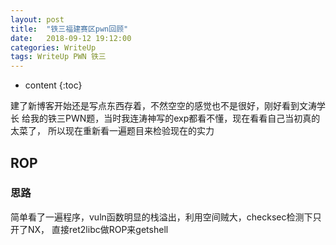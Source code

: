 ```yaml
---
layout: post
title:  "铁三福建赛区pwn回顾"
date:   2018-09-12 19:12:00
categories: WriteUp
tags: WriteUp PWN 铁三
---
```


* content
{:toc}

建了新博客开始还是写点东西存着，不然空空的感觉也不是很好，刚好看到文涛学长
给我的铁三PWN题，当时我连涛神写的exp都看不懂，现在看看自己当初真的太菜了，
所以现在重新看一遍题目来检验现在的实力





## ROP


### 思路

简单看了一遍程序，vuln函数明显的栈溢出，利用空间贼大，checksec检测下只开了NX，
直接ret2libc做ROP来getshell


